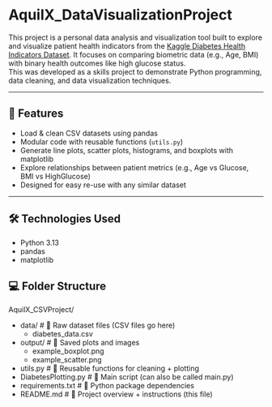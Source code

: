 # AquilX_DataVisualizationProject

This project is a personal data analysis and visualization tool built to explore and visualize patient health indicators from the [Kaggle Diabetes Health Indicators Dataset](https://www.kaggle.com/datasets/alexteboul/diabetes-health-indicators-dataset). It focuses on comparing biometric data (e.g., Age, BMI) with binary health outcomes like high glucose status.  
This was developed as a skills project to demonstrate Python programming, data cleaning, and data visualization techniques.

---

## 🚀 Features

- Load & clean CSV datasets using pandas
- Modular code with reusable functions (`utils.py`)
- Generate line plots, scatter plots, histograms, and boxplots with matplotlib
- Explore relationships between patient metrics (e.g., Age vs Glucose, BMI vs HighGlucose)
- Designed for easy re-use with any similar dataset

---

## 🛠️ Technologies Used

- Python 3.13
- pandas
- matplotlib


## 💻 Folder Structure
AquilX_CSVProject/
- data/                    # 📂 Raw dataset files (CSV files go here)
    - diabetes_data.csv
- output/                  # 📂 Saved plots and images
    - example_boxplot.png
    - example_scatter.png
- utils.py                 # 📝 Reusable functions for cleaning + plotting
- DiabetesPlotting.py      # 📝 Main script (can also be called main.py)
- requirements.txt         # 📝 Python package dependencies
- README.md                # 📝 Project overview + instructions (this file)




